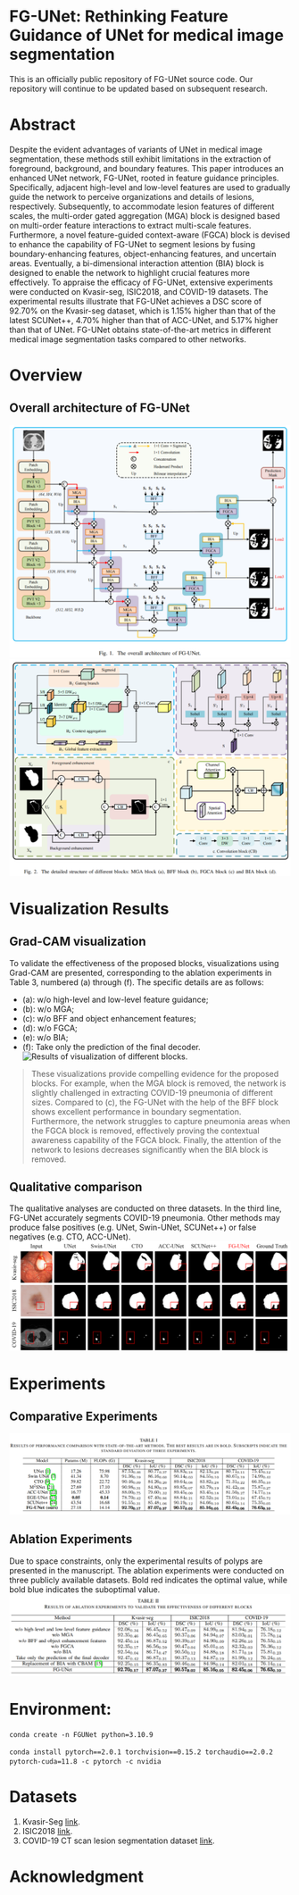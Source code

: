 # FG-UNet: Rethinking Feature Guidance of UNet for medical image segmentation
This is an officially public repository of FG-UNet source code. Our repository will continue to be updated based on subsequent research.
# Abstract
Despite the evident advantages of variants of UNet in medical image segmentation, these methods still exhibit limitations in the extraction of foreground, background, and boundary features. This paper introduces an enhanced UNet network, FG-UNet, rooted in feature guidance principles. Specifically, adjacent high-level and low-level features are used to gradually guide the network to perceive organizations and details of lesions, respectively. Subsequently, to accommodate lesion features of different scales, the multi-order gated aggregation (MGA) block is designed based on multi-order feature interactions to extract multi-scale features. Furthermore, a novel feature-guided context-aware (FGCA) block is devised to enhance the capability of FG-UNet to segment lesions by fusing boundary-enhancing features, object-enhancing features, and uncertain areas. Eventually, a bi-dimensional interaction attention (BIA) block is designed to enable the network to highlight crucial features more effectively. To appraise the efficacy of FG-UNet, extensive experiments were conducted on Kvasir-seg, ISIC2018, and COVID-19 datasets. The experimental results illustrate that FG-UNet achieves a DSC score of 92.70% on the Kvasir-seg dataset, which is 1.15% higher than that of the latest SCUNet++, 4.70% higher than that of ACC-UNet, and 5.17% higher than that of UNet. FG-UNet obtains state-of-the-art metrics in different medical image segmentation tasks compared to other networks.
# Overview
## Overall architecture of FG-UNet
![Overall architecture.](Fig/Fig1.png)
![The detailed structure of different blocks: MGA block (a), BFF block (b), FGCA block (c) and BIA block (d).](Fig/fig2.png)
# Visualization Results
## Grad-CAM visualization
To validate the effectiveness of the proposed blocks, visualizations using Grad-CAM are presented, 
corresponding to the ablation experiments in Table 3, numbered (a) through (f). The specific details are as follows:
+ (a): w/o high-level and low-level feature guidance;
+ (b): w/o MGA;
+ (c): w/o BFF and object enhancement features;
+ (d): w/o FGCA;
+ (e): w/o BIA;
+ (f): Take only the prediction of the final decoder.
![Results of visualization of different blocks.](visualization/Grad_CAM_visualization.png)
> These visualizations provide compelling evidence for the proposed blocks.
> For example, when the MGA block is removed, the network is slightly challenged in extracting COVID-19 pneumonia of different sizes. 
> Compared to (c), the FG-UNet with the help of the BFF block shows excellent performance in boundary segmentation. 
> Furthermore, the network struggles to capture pneumonia areas when the FGCA block is removed, effectively proving the contextual awareness capability of the FGCA block. 
> Finally, the attention of the network to lesions decreases significantly when the BIA block is removed.
## Qualitative comparison
The qualitative analyses are conducted on three datasets. In the third line, FG-UNet accurately segments COVID-19 pneumonia. Other methods may produce false positives (e.g. UNet, Swin-UNet, SCUNet++) or false negatives (e.g. CTO, ACC-UNet).
![Results of qualitative comparison of different networks.](visualization/Qualitative_comparison.png)
# Experiments
## Comparative Experiments
![Table 1.](Experiments/Tab1.png)
## Ablation Experiments
Due to space constraints, only the experimental results of polyps are presented in the manuscript. The ablation experiments were conducted on three publicly available datasets. Bold red indicates the optimal value, while bold blue indicates the suboptimal value.
![Ablation experiments](Experiments/Tab2.png)
# Environment:
`conda create -n FGUNet python=3.10.9`

`conda install pytorch==2.0.1 torchvision==0.15.2 torchaudio==2.0.2 pytorch-cuda=11.8 -c pytorch -c nvidia`
# Datasets
1. Kvasir-Seg [link](https://datasets.simula.no/kvasir-seg/).
2. ISIC2018 [link](https://challenge.isic-archive.com/data/#2018).
3. COVID-19 CT scan lesion segmentation dataset [link](https://www.kaggle.com/datasets/maedemaftouni/covid19-ct-scan-lesion-segmentation-dataset).
# Acknowledgment